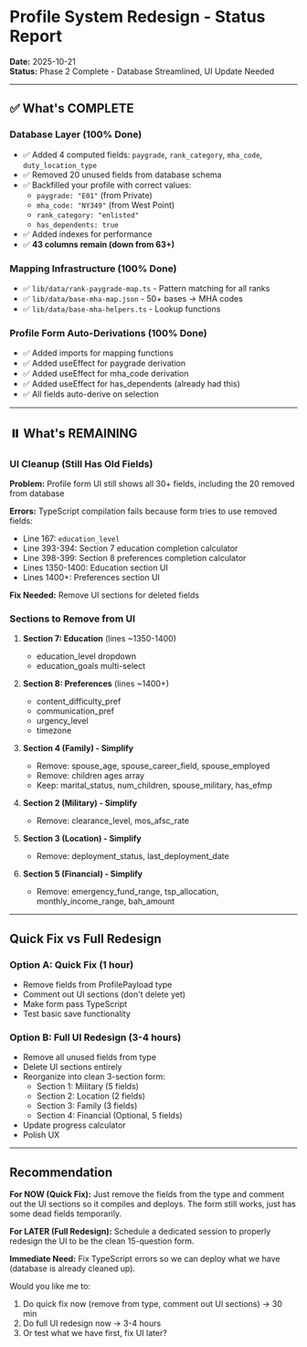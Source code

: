 # Profile System Redesign - Status Report

**Date:** 2025-10-21  
**Status:** Phase 2 Complete - Database Streamlined, UI Update Needed

---

## ✅ What's COMPLETE

### Database Layer (100% Done)
- ✅ Added 4 computed fields: `paygrade`, `rank_category`, `mha_code`, `duty_location_type`
- ✅ Removed 20 unused fields from database schema
- ✅ Backfilled your profile with correct values:
  - `paygrade: "E01"` (from Private)
  - `mha_code: "NY349"` (from West Point)
  - `rank_category: "enlisted"`
  - `has_dependents: true`
- ✅ Added indexes for performance
- ✅ **43 columns remain (down from 63+)**

### Mapping Infrastructure (100% Done)
- ✅ `lib/data/rank-paygrade-map.ts` - Pattern matching for all ranks
- ✅ `lib/data/base-mha-map.json` - 50+ bases → MHA codes
- ✅ `lib/data/base-mha-helpers.ts` - Lookup functions

### Profile Form Auto-Derivations (100% Done)
- ✅ Added imports for mapping functions
- ✅ Added useEffect for paygrade derivation
- ✅ Added useEffect for mha_code derivation
- ✅ Added useEffect for has_dependents (already had this)
- ✅ All fields auto-derive on selection

---

## ⏸️ What's REMAINING

### UI Cleanup (Still Has Old Fields)

**Problem:** Profile form UI still shows all 30+ fields, including the 20 removed from database

**Errors:** TypeScript compilation fails because form tries to use removed fields:
- Line 167: `education_level`
- Line 393-394: Section 7 education completion calculator
- Line 398-399: Section 8 preferences completion calculator
- Lines 1350-1400: Education section UI
- Lines 1400+: Preferences section UI

**Fix Needed:** Remove UI sections for deleted fields

### Sections to Remove from UI
1. **Section 7: Education** (lines ~1350-1400)
   - education_level dropdown
   - education_goals multi-select
   
2. **Section 8: Preferences** (lines ~1400+)
   - content_difficulty_pref
   - communication_pref
   - urgency_level
   - timezone

3. **Section 4 (Family) - Simplify**
   - Remove: spouse_age, spouse_career_field, spouse_employed
   - Remove: children ages array
   - Keep: marital_status, num_children, spouse_military, has_efmp

4. **Section 2 (Military) - Simplify**
   - Remove: clearance_level, mos_afsc_rate

5. **Section 3 (Location) - Simplify**
   - Remove: deployment_status, last_deployment_date

6. **Section 5 (Financial) - Simplify**
   - Remove: emergency_fund_range, tsp_allocation, monthly_income_range, bah_amount

---

## Quick Fix vs Full Redesign

### Option A: Quick Fix (1 hour)
- Remove fields from ProfilePayload type
- Comment out UI sections (don't delete yet)
- Make form pass TypeScript
- Test basic save functionality

### Option B: Full UI Redesign (3-4 hours)
- Remove all unused fields from type
- Delete UI sections entirely
- Reorganize into clean 3-section form:
  - Section 1: Military (5 fields)
  - Section 2: Location (2 fields)
  - Section 3: Family (3 fields)
  - Section 4: Financial (Optional, 5 fields)
- Update progress calculator
- Polish UX

---

## Recommendation

**For NOW (Quick Fix):**
Just remove the fields from the type and comment out the UI sections so it compiles and deploys. The form still works, just has some dead fields temporarily.

**For LATER (Full Redesign):**
Schedule a dedicated session to properly redesign the UI to be the clean 15-question form.

**Immediate Need:**
Fix TypeScript errors so we can deploy what we have (database is already cleaned up).

Would you like me to:
1. Do quick fix now (remove from type, comment out UI sections) → 30 min
2. Do full UI redesign now → 3-4 hours
3. Or test what we have first, fix UI later?

